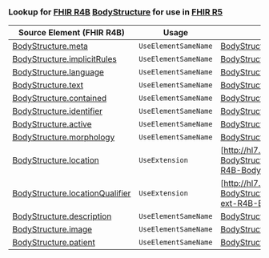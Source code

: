 ### Lookup for [FHIR R4B](https://hl7.org/fhir/R4B/) [BodyStructure](https://hl7.org/fhir/R4B/BodyStructure.html) for use in [FHIR R5](https://hl7.org/fhir/R5/)

| Source Element (FHIR R4B) | Usage | Target |
| -------------- | ----- | ------ |
| [BodyStructure.meta](https://hl7.org/fhir/R4B/BodyStructure.html#resource) | `UseElementSameName` | [BodyStructure.meta](https://hl7.org/fhir/R5/BodyStructure.html#resource) |
| [BodyStructure.implicitRules](https://hl7.org/fhir/R4B/BodyStructure.html#resource) | `UseElementSameName` | [BodyStructure.implicitRules](https://hl7.org/fhir/R5/BodyStructure.html#resource) |
| [BodyStructure.language](https://hl7.org/fhir/R4B/BodyStructure.html#resource) | `UseElementSameName` | [BodyStructure.language](https://hl7.org/fhir/R5/BodyStructure.html#resource) |
| [BodyStructure.text](https://hl7.org/fhir/R4B/BodyStructure.html#resource) | `UseElementSameName` | [BodyStructure.text](https://hl7.org/fhir/R5/BodyStructure.html#resource) |
| [BodyStructure.contained](https://hl7.org/fhir/R4B/BodyStructure.html#resource) | `UseElementSameName` | [BodyStructure.contained](https://hl7.org/fhir/R5/BodyStructure.html#resource) |
| [BodyStructure.identifier](https://hl7.org/fhir/R4B/BodyStructure.html#resource) | `UseElementSameName` | [BodyStructure.identifier](https://hl7.org/fhir/R5/BodyStructure.html#resource) |
| [BodyStructure.active](https://hl7.org/fhir/R4B/BodyStructure.html#resource) | `UseElementSameName` | [BodyStructure.active](https://hl7.org/fhir/R5/BodyStructure.html#resource) |
| [BodyStructure.morphology](https://hl7.org/fhir/R4B/BodyStructure.html#resource) | `UseElementSameName` | [BodyStructure.morphology](https://hl7.org/fhir/R5/BodyStructure.html#resource) |
| [BodyStructure.location](https://hl7.org/fhir/R4B/BodyStructure.html#resource) | `UseExtension` | [http://hl7.org/fhir/4.3/StructureDefinition/extension-BodyStructure.location](StructureDefinition-ext-R4B-BodyStructure.location.html) |
| [BodyStructure.locationQualifier](https://hl7.org/fhir/R4B/BodyStructure.html#resource) | `UseExtension` | [http://hl7.org/fhir/4.3/StructureDefinition/extension-BodyStructure.locationQualifier](StructureDefinition-ext-R4B-BodyStructure.locationQualifier.html) |
| [BodyStructure.description](https://hl7.org/fhir/R4B/BodyStructure.html#resource) | `UseElementSameName` | [BodyStructure.description](https://hl7.org/fhir/R5/BodyStructure.html#resource) |
| [BodyStructure.image](https://hl7.org/fhir/R4B/BodyStructure.html#resource) | `UseElementSameName` | [BodyStructure.image](https://hl7.org/fhir/R5/BodyStructure.html#resource) |
| [BodyStructure.patient](https://hl7.org/fhir/R4B/BodyStructure.html#resource) | `UseElementSameName` | [BodyStructure.patient](https://hl7.org/fhir/R5/BodyStructure.html#resource) |
